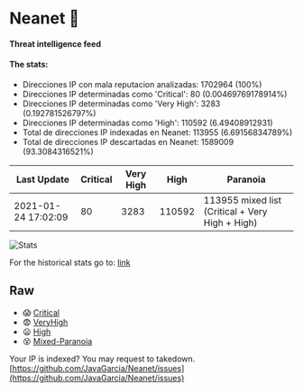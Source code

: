 # Neanet :hocho:
#### Threat intelligence feed
#### The stats:

- Direcciones IP con mala reputacion analizadas: 1702964 (100%)
- Direcciones IP determinadas como 'Critical':  80 (0.00469769178914%)
- Direcciones IP determinadas como 'Very High':  3283 (0.192781526797%)
- Direcciones IP determinadas como 'High':  110592 (6.49408912931)
- Total de direcciones IP indexadas en Neanet:  113955 (6.69156834789%)
- Total de direcciones IP descartadas en Neanet:  1589009 (93.3084316521%)

| Last Update | Critical | Very High | High | Paranoia |
| --- | --- | --- | --- | --- |
| 2021-01-24 17:02:09 | 80 | 3283 | 110592 | 113955 mixed list (Critical + Very High + High)|

![Stats](https://docs.google.com/spreadsheets/d/e/2PACX-1vSnaNMIXVabIpDJjufMlzH7poXnshF3mgd8Is1g9ytUEzVsP5my4Trn8f-xkoLLQ38xpL3HtmUexLo6/pubchart?oid=501124687&format=image)

For the historical stats go to: [link](/stats.csv)
## Raw
- :scream: [Critical](https://raw.githubusercontent.com/JavaGarcia/Neanet/master/blacklists/neanet_critical.txt)
- :fearful: [VeryHigh](https://raw.githubusercontent.com/JavaGarcia/Neanet/master/blacklists/neanet_veryHigh.txtt)
- :frowning: [High](https://raw.githubusercontent.com/JavaGarcia/Neanet/master/blacklists/neanet_high.txt)
- :dizzy_face: [Mixed-Paranoia](https://raw.githubusercontent.com/JavaGarcia/Neanet/master/blacklists/neanet_all.txt)


Your IP is indexed? You may request to takedown. [https://github.com/JavaGarcia/Neanet/issues](https://github.com/JavaGarcia/Neanet/issues)






















































































































































































































































































































































































































































































































































































































































































































































































































































































































































































































































































































































































































































































































































































































































































































































































































































































































































































































































































































































































































































































































































































































































































































































































































































































































































































































































































































































































































































































































































































































































































































































































































































































































































































































































































































































































































































































































































































































































































